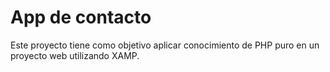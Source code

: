 # App de contacto

Este proyecto tiene como objetivo aplicar conocimiento de PHP puro en un proyecto web utilizando XAMP.


